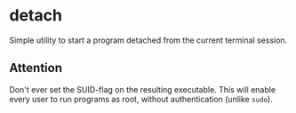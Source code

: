# detach
Simple utility to start a program detached from the current terminal session.

## Attention
Don't ever set the SUID-flag on the resulting executable. This will enable every
user to run programs as root, without authentication (unlike `sudo`).
